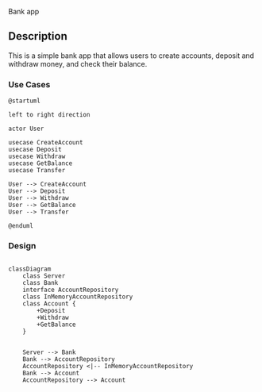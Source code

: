Bank app

## Description
This is a simple bank app that allows users to create accounts, deposit and withdraw money, and check their balance.



### Use Cases

```plantuml
@startuml

left to right direction

actor User

usecase CreateAccount
usecase Deposit
usecase Withdraw
usecase GetBalance
usecase Transfer

User --> CreateAccount
User --> Deposit
User --> Withdraw
User --> GetBalance
User --> Transfer

@enduml

```
### Design

```mermaid

classDiagram
    class Server
    class Bank
    interface AccountRepository
    class InMemoryAccountRepository
    class Account {
        +Deposit
        +Withdraw
        +GetBalance
    }
    
    
    Server --> Bank
    Bank --> AccountRepository
    AccountRepository <|-- InMemoryAccountRepository
    Bank --> Account
    AccountRepository --> Account
    


```